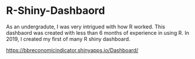 # R-Shiny-Dashbaord
As an undergradute, I was very intrigued with how R worked. This dashbaord was created with less than 6 months of experience in using R. In 2019, I created my first of many R shiny dashboard. 

https://bbreconomicindicator.shinyapps.io/Dashboard/
